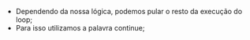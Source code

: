 * Dependendo da nossa lógica, podemos pular o resto da execução do loop;
* Para isso utilizamos a palavra continue;